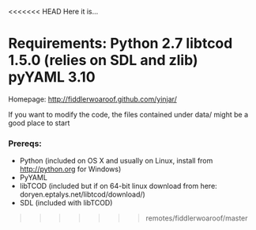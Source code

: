 <<<<<<< HEAD
Here it is...

Requirements:
 Python 2.7
 libtcod 1.5.0 (relies on SDL and zlib)
 pyYAML 3.10 
=======
Homepage: http://fiddlerwoaroof.github.com/yinjar/

If you want to modify the code, the files contained under data/ might be a good place to start

### Prereqs:

- Python (included on OS X and usually on Linux, install from http://python.org for Windows)
- PyYAML
- libTCOD (included but if on 64-bit linux download from here: doryen.eptalys.net/libtcod/download/)
- SDL (included with libTCOD)

>>>>>>> remotes/fiddlerwoaroof/master
